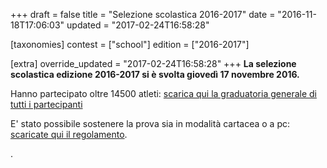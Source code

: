 +++
draft = false
title = "Selezione scolastica 2016-2017"
date = "2016-11-18T17:06:03"
updated = "2017-02-24T16:58:28"

[taxonomies]
contest = ["school"]
edition = ["2016-2017"]

[extra]
override_updated = "2017-02-24T16:58:28"
+++
**La selezione scolastica edizione 2016-2017 si è svolta giovedì 17 novembre 2016.**
<!-- more -->

Hanno partecipato oltre 14500 atleti: [scarica qui la graduatoria generale di tutti i partecipanti](/oldsite/125/Classifica_generale_scolastica2016_pubblicata.xlsx)

E' stato possibile sostenere la prova sia in modalità cartacea o a pc: [scaricate qui il regolamento](/oldsite/125/OII-RegSelScolastica_2016.pdf).

.

